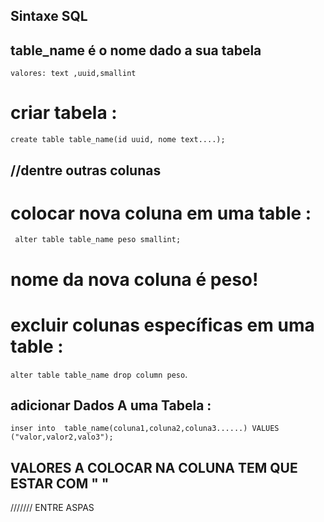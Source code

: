 ##   Sintaxe SQL 

##  table_name é o nome dado a sua tabela
 `valores: text ,uuid,smallint`
# criar tabela : 
`create table table_name(id uuid, nome text....);` 
##  //dentre outras colunas
# colocar nova coluna em uma table :
` alter table table_name peso smallint;` 
# nome da nova coluna é peso!
# excluir colunas específicas em uma table : 
  `alter table table_name drop column peso`.
##    adicionar Dados A uma Tabela  : 
   `inser into  table_name(coluna1,coluna2,coluna3......) VALUES ("valor,valor2,valo3");`
   
## VALORES A COLOCAR NA COLUNA TEM QUE ESTAR COM " " 
///////   ENTRE ASPAS